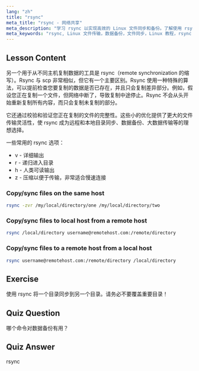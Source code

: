 ```yaml
---
lang: "zh"
title: "rsync"
meta_title: "rsync - 网络共享"
meta_description: "学习 rsync 以实现高效的 Linux 文件同步和备份。了解使用 rsync 命令和选项进行远程和本地数据传输。提升您的 Linux 技能！"
meta_keywords: "rsync, Linux 文件传输，数据备份，文件同步，Linux 教程，rsync 命令，初学者，指南"
---
```


## Lesson Content

另一个用于从不同主机复制数据的工具是 rsync（remote synchronization 的缩写）。Rsync 与 scp 非常相似，但它有一个主要区别。Rsync 使用一种特殊的算法，可以提前检查您要复制的数据是否已存在，并且只会复制差异部分。例如，假设您正在复制一个文件，但网络中断了，导致复制中途停止。Rsync 不会从头开始重新复制所有内容，而只会复制未复制的部分。

它还通过校验和验证您正在复制的文件的完整性。这些小的优化提供了更大的文件传输灵活性，使 rsync 成为远程和本地目录同步、数据备份、大数据传输等的理想选择。

一些常用的 rsync 选项：

- v - 详细输出
- r - 递归进入目录
- h - 人类可读输出
- z - 压缩以便于传输，非常适合慢速连接

### Copy/sync files on the same host

```bash
rsync -zvr /my/local/directory/one /my/local/directory/two
```

### Copy/sync files to local host from a remote host

```bash
rsync /local/directory username@remotehost.com:/remote/directory
```

### Copy/sync files to a remote host from a local host

```bash
rsync username@remotehost.com:/remote/directory /local/directory
```

## Exercise

使用 rsync 将一个目录同步到另一个目录。请务必不要覆盖重要目录！

## Quiz Question

哪个命令对数据备份有用？

## Quiz Answer

rsync
